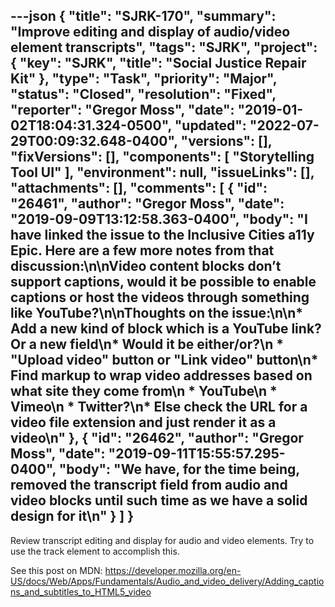 ---json
{
  "title": "SJRK-170",
  "summary": "Improve editing and display of audio/video element transcripts",
  "tags": "SJRK",
  "project": {
    "key": "SJRK",
    "title": "Social Justice Repair Kit"
  },
  "type": "Task",
  "priority": "Major",
  "status": "Closed",
  "resolution": "Fixed",
  "reporter": "Gregor Moss",
  "date": "2019-01-02T18:04:31.324-0500",
  "updated": "2022-07-29T00:09:32.648-0400",
  "versions": [],
  "fixVersions": [],
  "components": [
    "Storytelling Tool UI"
  ],
  "environment": null,
  "issueLinks": [],
  "attachments": [],
  "comments": [
    {
      "id": "26461",
      "author": "Gregor Moss",
      "date": "2019-09-09T13:12:58.363-0400",
      "body": "I have linked the issue to the Inclusive Cities a11y Epic. Here are a few more notes from that discussion:\n\nVideo content blocks don’t support captions, would it be possible to enable captions or host the videos through something like YouTube?\n\nThoughts on the issue:\n\n* Add a new kind of block which is a YouTube link? Or a new field\n* Would it be either/or?\n  * \"Upload video\" button or \"Link video\" button\n* Find markup to wrap video addresses based on what site they come from\n  * YouTube\n  * Vimeo\n  * Twitter?\n* Else check the URL for a video file extension and just render it as a video\n"
    },
    {
      "id": "26462",
      "author": "Gregor Moss",
      "date": "2019-09-11T15:55:57.295-0400",
      "body": "We have, for the time being, removed the transcript field from audio and video blocks until such time as we have a solid design for it\n"
    }
  ]
}
---
Review transcript editing and display for audio and video elements. Try to use the track element to accomplish this.

See this post on MDN: <https://developer.mozilla.org/en-US/docs/Web/Apps/Fundamentals/Audio_and_video_delivery/Adding_captions_and_subtitles_to_HTML5_video>

        